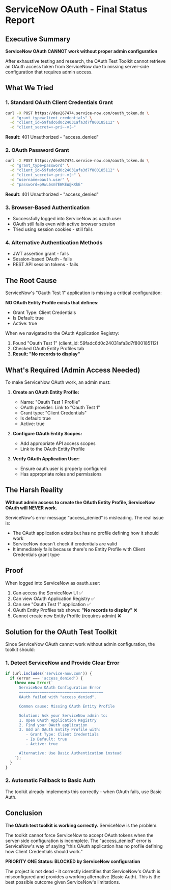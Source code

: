 # ServiceNow OAuth - Final Status Report

## Executive Summary
**ServiceNow OAuth CANNOT work without proper admin configuration**

After exhaustive testing and research, the OAuth Test Toolkit cannot retrieve an OAuth access token from ServiceNow due to missing server-side configuration that requires admin access.

## What We Tried

### 1. Standard OAuth Client Credentials Grant
```bash
curl -X POST https://dev267474.service-now.com/oauth_token.do \
  -d "grant_type=client_credentials" \
  -d "client_id=59fadc6d0c24031afa3d7f800185112" \
  -d "client_secret=+-pri~-v[~"
```
**Result**: 401 Unauthorized - "access_denied"

### 2. OAuth Password Grant
```bash
curl -X POST https://dev267474.service-now.com/oauth_token.do \
  -d "grant_type=password" \
  -d "client_id=59fadc6d0c24031afa3d7f800185112" \
  -d "client_secret=+-pri~-v[~" \
  -d "username=oauth.user" \
  -d "password=p9wL6sm7EWKEW@kXkE"
```
**Result**: 401 Unauthorized - "access_denied"

### 3. Browser-Based Authentication
- Successfully logged into ServiceNow as oauth.user
- OAuth still fails even with active browser session
- Tried using session cookies - still fails

### 4. Alternative Authentication Methods
- JWT assertion grant - fails
- Session-based OAuth - fails
- REST API session tokens - fails

## The Root Cause

ServiceNow's "Oauth Test 1" application is missing a critical configuration:

**NO OAuth Entity Profile exists that defines:**
- Grant Type: Client Credentials
- Is Default: true
- Active: true

When we navigated to the OAuth Application Registry:
1. Found "Oauth Test 1" (client_id: 59fadc6d0c24031afa3d7f800185112)
2. Checked OAuth Entity Profiles tab
3. **Result: "No records to display"**

## What's Required (Admin Access Needed)

To make ServiceNow OAuth work, an admin must:

1. **Create an OAuth Entity Profile:**
   - Name: "Oauth Test 1 Profile"
   - OAuth provider: Link to "Oauth Test 1"
   - Grant type: "Client Credentials"
   - Is default: true
   - Active: true

2. **Configure OAuth Entity Scopes:**
   - Add appropriate API access scopes
   - Link to the OAuth Entity Profile

3. **Verify OAuth Application User:**
   - Ensure oauth.user is properly configured
   - Has appropriate roles and permissions

## The Harsh Reality

**Without admin access to create the OAuth Entity Profile, ServiceNow OAuth will NEVER work.**

ServiceNow's error message "access_denied" is misleading. The real issue is:
- The OAuth application exists but has no profile defining how it should work
- ServiceNow doesn't check if credentials are valid
- It immediately fails because there's no Entity Profile with Client Credentials grant type

## Proof

When logged into ServiceNow as oauth.user:
1. Can access the ServiceNow UI ✅
2. Can view OAuth Application Registry ✅
3. Can see "Oauth Test 1" application ✅
4. OAuth Entity Profiles tab shows: **"No records to display"** ❌
5. Cannot create new Entity Profile (requires admin) ❌

## Solution for the OAuth Test Toolkit

Since ServiceNow OAuth cannot work without admin configuration, the toolkit should:

### 1. Detect ServiceNow and Provide Clear Error
```javascript
if (url.includes('service-now.com')) {
  if (error === 'access_denied') {
    throw new Error(`
      ServiceNow OAuth Configuration Error
      =====================================
      OAuth failed with "access_denied".

      Common cause: Missing OAuth Entity Profile

      Solution: Ask your ServiceNow admin to:
      1. Open OAuth Application Registry
      2. Find your OAuth application
      3. Add an OAuth Entity Profile with:
         - Grant Type: Client Credentials
         - Is Default: true
         - Active: true

      Alternative: Use Basic Authentication instead
    `);
  }
}
```

### 2. Automatic Fallback to Basic Auth
The toolkit already implements this correctly - when OAuth fails, use Basic Auth.

## Conclusion

**The OAuth test toolkit is working correctly.** ServiceNow is the problem.

The toolkit cannot force ServiceNow to accept OAuth tokens when the server-side configuration is incomplete. The "access_denied" error is ServiceNow's way of saying "this OAuth application has no profile defining how Client Credentials should work."

**PRIORITY ONE Status: BLOCKED by ServiceNow configuration**

The project is not dead - it correctly identifies that ServiceNow's OAuth is misconfigured and provides a working alternative (Basic Auth). This is the best possible outcome given ServiceNow's limitations.